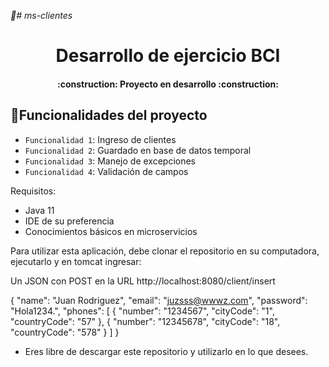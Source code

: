 <em> 📁# ms-clientes </em>
<h1 align="center"> Desarrollo de ejercicio BCI </h1>


<h4 align="center">
 :construction: Proyecto en desarrollo :construction:
</h4>

## :hammer:Funcionalidades del proyecto

- `Funcionalidad 1`: Ingreso de clientes
- `Funcionalidad 2`: Guardado en base de datos temporal
- `Funcionalidad 3`: Manejo de excepciones
- `Funcionalidad 4`: Validación de campos

Requisitos:
- Java 11
- IDE de su preferencia
- Conocimientos básicos en microservicios


Para utilizar esta aplicación, debe clonar el repositorio en su computadora, ejecutarlo y en tomcat ingresar:

Un JSON con POST en la URL http://localhost:8080/client/insert

{
"name": "Juan Rodriguez",
"email": "juzsss@wwwz.com",
"password": "Hola1234.",
"phones": [
{
"number": "1234567",
"cityCode": "1",
"countryCode": "57"
},
{
"number": "12345678",
"cityCode": "18",
"countryCode": "578"
}
]
}

- Eres libre de descargar este repositorio y utilizarlo en lo que desees.